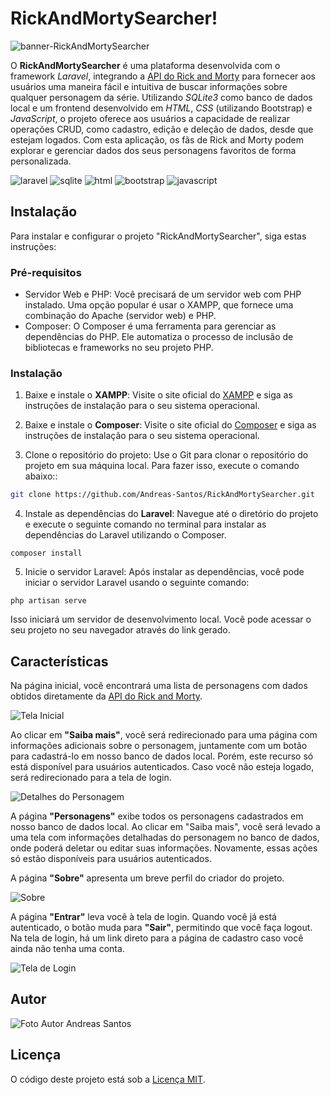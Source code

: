 # RickAndMortySearcher!

![banner-RickAndMortySearcher]('images\banner.png')

O **RickAndMortySearcher** é uma plataforma desenvolvida com o framework *Laravel*, integrando a [API do Rick and Morty](https://rickandmortyapi.com/) para fornecer aos usuários uma maneira fácil e intuitiva de buscar informações sobre qualquer personagem da série. Utilizando *SQLite3* como banco de dados local e um frontend desenvolvido em *HTML*, *CSS* (utilizando Bootstrap) e *JavaScript*, o projeto oferece aos usuários a capacidade de realizar operações CRUD, como cadastro, edição e deleção de dados, desde que estejam logados. Com esta aplicação, os fãs de Rick and Morty podem explorar e gerenciar dados dos seus personagens favoritos de forma personalizada.

![laravel]('images\icons\laravel-icon.png')
![sqlite]('images\icons\sqlite-icon.png')
![html]('images\icons\html-icon.png')
![bootstrap]('images\icons\bootstrap-icon.png')
![javascript]('images\icons\javascript-icon.png')

## Instalação

Para instalar e configurar o projeto "RickAndMortySearcher", siga estas instruções:

### Pré-requisitos

-   Servidor Web e PHP: Você precisará de um servidor web com PHP instalado. Uma opção popular é usar o XAMPP, que fornece uma combinação do Apache (servidor web) e PHP.
-   Composer: O Composer é uma ferramenta para gerenciar as dependências do PHP. Ele automatiza o processo de inclusão de bibliotecas e frameworks no seu projeto PHP.

### Instalação

1.  Baixe e instale o **XAMPP**: Visite o site oficial do [XAMPP](https://www.apachefriends.org/) e siga as instruções de instalação para o seu sistema operacional.
    
2.  Baixe e instale o **Composer**: Visite o site oficial do [Composer](https://getcomposer.org/) e siga as instruções de instalação para o seu sistema operacional.
    
3.  Clone o repositório do projeto: Use o Git para clonar o repositório do projeto em sua máquina local. Para fazer isso, execute o comando abaixo::
  ```bash
git clone https://github.com/Andreas-Santos/RickAndMortySearcher.git
```
    
4.  Instale as dependências do **Laravel**: Navegue até o diretório do projeto e execute o seguinte comando no terminal para instalar as dependências do Laravel utilizando o Composer.
```terminal
composer install
```    

5.  Inicie o servidor Laravel: Após instalar as dependências, você pode iniciar o servidor Laravel usando o seguinte comando:
```terminal
php artisan serve
```        
Isso iniciará um servidor de desenvolvimento local. Você pode acessar o seu projeto no seu navegador através do link gerado.

## Características

Na página inicial, você encontrará uma lista de personagens com dados obtidos diretamente da [API do Rick and Morty](https://rickandmortyapi.com/).

![Tela Inicial]('images\home.png')
    
Ao clicar em **"Saiba mais"**, você será redirecionado para uma página com informações adicionais sobre o personagem, juntamente com um botão para cadastrá-lo em nosso banco de dados local. Porém, este recurso só está disponível para usuários autenticados. Caso você não esteja logado, será redirecionado para a tela de login.
   
![Detalhes do Personagem]('images\detalhesPersonagem.png')
   
A página **"Personagens"** exibe todos os personagens cadastrados em nosso banco de dados local. Ao clicar em "Saiba mais", você será levado a uma tela com informações detalhadas do personagem no banco de dados, onde poderá deletar ou editar suas informações. Novamente, essas ações só estão disponíveis para usuários autenticados.
    
A página **"Sobre"** apresenta um breve perfil do criador do projeto.
  
![Sobre]('images\sobre.png')

A página **"Entrar"** leva você à tela de login. Quando você já está autenticado, o botão muda para **"Sair"**, permitindo que você faça logout.
Na tela de login, há um link direto para a página de cadastro caso você ainda não tenha uma conta.

![Tela de Login]('images\login.png')

## Autor

![Foto Autor]('images\foto.png')
Andreas Santos

## Licença

O código deste projeto está sob a [Licença MIT](https://opensource.org/license/mit).